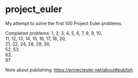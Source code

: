 # project_euler

My attempt to solve the first 100 Project Euler problems. 

Completed problems: 
1, 2, 3, 4, 5, 6, 7, 8, 9, 10, <br />
11, 12, 13, 14, 15, 16, 17, 18, 20, <br />
21, 22, 24, 28, 29, 30, <br />
52, 53, <br />
63, <br />
97 <br />

Note about publishing: https://projecteuler.net/about#publish
